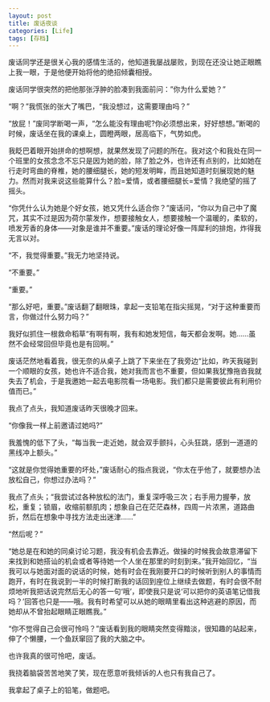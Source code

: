 ```yaml
---
layout: post
title: 废话夜谈
categories: [Life]
tags: [存档]
---
```

    
废话同学还是很关心我的感情生活的，他知道我屡战屡败，到现在还没让她正眼瞧上我一眼，于是他便开始将他的绝招倾囊相授。

废话同学很突然的把他那张浮肿的脸凑到我面前问：”你为什么爱她？”

“啊？”我慌张的张大了嘴巴，“我没想过，这需要理由吗？”

“放屁！”废同学断喝一声，“怎么能没有理由呢?你必须想出来，好好想想。”断喝的时候，废话坐在我的课桌上，圆瞪两眼，居高临下，气势如虎。

我眨巴着眼开始拼命的想啊想，就果然发现了问题的所在。我对这个和我处在同一个班里的女孩念念不忘只是因为她的脸，除了脸之外，也许还有点别的，比如她在行走时弯曲的脊椎，她的腰细腿长，她的短发明眸，而且她知道时刻展现她的魅力。然而对我来说这些能算什么？脸=爱情，或者腰细腿长=爱情？我绝望的摇了摇头。

“你凭什么认为她是个好女孩，她又凭什么适合你？”废话问，“你以为自己中了魔咒，其实不过是因为荷尔蒙发作，想要接触女人，想要接触一个温暖的，柔软的，喷发芳香的身体——对象是谁并不重要。”废话的理论好像一阵犀利的排炮，炸得我无言以对。

“不，我觉得重要。”我无力地坚持说。

“不重要。”

“重要。”

“那么好吧，重要。”废话翻了翻眼珠，拿起一支铅笔在指尖摇晃，“对于这种重要而言，你做过什么努力吗？”

我好似抓住一根救命稻草“有啊有啊，我有和她发短信，每天都会发啊。她……虽然不会经常回但毕竟也是有回啊。”

废话茫然地看着我，很无奈的从桌子上跳了下来坐在了我旁边“比如，昨天我碰到一个顺眼的女孩，她也许不适合我，她对我而言也不重要，但如果我犹豫拖沓我就失去了机会，于是我邀她一起去电影院看一场电影。我们都只是需要彼此有利用价值而已。”

我点了点头，我知道废话昨天很晚才回来。

“你像我一样上前邀请过她吗?”

我羞愧的低下了头，“每当我一走近她，就会双手颤抖，心头狂跳，感到一道道的黑线冲上额头。”

“这就是你觉得她重要的坏处，”废话耐心的指点我说，“你太在乎他了，就要想办法放松自己，你想过办法吗？”

我点了点头；“我尝试过各种放松的法门，重复深呼吸三次；右手用力握拳，放松，重复；锁眉，收缩前额肌肉；想象自己在茫茫森林，四周一片浓黑，道路曲折，然后在想象中寻找方法走出迷津……”

“然后呢？”

“她总是在和她的同桌讨论习题，我没有机会去靠近。做操的时候我会故意滞留下来找到和她搭讪的机会或者等待她一个人坐在那里的时刻到来。”我开始回忆，“当我可以与她面对面的说话的时候，她有时会在我刚要开口的时候听到别人的事情而跑开，有时在我说到一半的时候打断我的话回到座位上继续去做题，有时会很不耐烦地听我把话说完然后无心的答一句‘哦’，即使我只是说‘可以把你的英语笔记借我吗？’回答也只是——哦。我有时希望可以从她的眼睛里看出这种逃避的原因，而她却从不曾抬起眼睛正眼瞧我。”

“你不觉得自己会很可怜吗？”废话看到我的眼睛突然变得黯淡，很知趣的站起来，伸了个懒腰，一个鱼跃窜回了我的大脑之中。

也许我真的很可怜吧，废话。

我挠着脑袋苦苦地笑了笑，现在愿意听我倾诉的人也只有我自己了。

我拿起了桌子上的铅笔，做题吧。